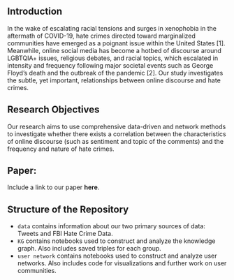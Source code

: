 ## Introduction

In the wake of escalating racial tensions and surges in xenophobia in the aftermath of COVID-19, hate crimes directed toward marginalized communities have emerged as a poignant issue within the United States [1]. Meanwhile, online social media has become a hotbed of discourse around LGBTQIA+ issues, religious debates, and racial topics, which escalated in intensity and frequency following major societal events such as George Floyd’s death and the outbreak of the pandemic [2]. Our study investigates the subtle, yet important, relationships between online discourse and hate crimes.

## Research Objectives

Our research aims to use comprehensive data-driven and network methods to investigate whether there exists a correlation between the characteristics of online discourse (such as sentiment and topic of the comments) and the frequency and nature of hate crimes.

## Paper:
Include a link to our paper **here**.

## Structure of the Repository

- `data` contains information about our two primary sources of data: Tweets and FBI Hate Crime Data.
- `KG` contains notebooks used to construct and analyze the knowledge graph. Also includes saved triples for each group.
- `user network` contains notebooks used to construct and analyze user networks. Also includes code for visualizations and further work on user communities.
